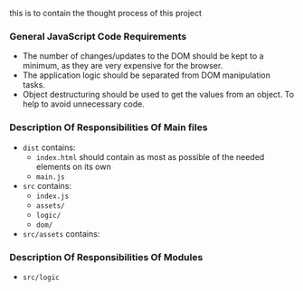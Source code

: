 this is to contain the thought process of this project

### General JavaScript Code Requirements
- The number of changes/updates to the DOM should be kept to a minimum, as they are very expensive for the browser.
- The application logic should be separated from DOM manipulation tasks.
- Object destructuring should be used to get the values from an object. To help to avoid unnecessary code.


### Description Of Responsibilities Of Main files
- `dist` contains:
  - `index.html` should contain as most as possible of the needed elements on its own
  - `main.js` 
- `src` contains:
  - `index.js`
  - `assets/`
  - `logic/`
  - `dom/`
- `src/assets` contains:
### Description Of Responsibilities Of Modules  
- `src/logic`